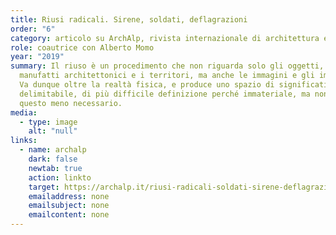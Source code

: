 ```yaml
---
title: Riusi radicali. Sirene, soldati, deflagrazioni
order: "6"
category: articolo su ArchAlp, rivista internazionale di architettura e paesaggio alpino
role: coautrice con Alberto Momo
year: "2019"
summary: Il riuso è un procedimento che non riguarda solo gli oggetti, i
  manufatti architettonici e i territori, ma anche le immagini e gli immaginari.
  Va dunque oltre la realtà fisica, e produce uno spazio di significati meno
  delimitabile, di più difficile definizione perché immateriale, ma non per
  questo meno necessario.
media:
  - type: image
    alt: "null"
links:
  - name: archalp
    dark: false
    newtab: true
    action: linkto
    target: https://archalp.it/riusi-radicali-soldati-sirene-deflagrazioni/
    emailaddress: none
    emailsubject: none
    emailcontent: none
---
```

